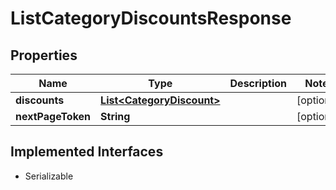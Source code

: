 

# ListCategoryDiscountsResponse


## Properties

| Name | Type | Description | Notes |
|------------ | ------------- | ------------- | -------------|
|**discounts** | [**List&lt;CategoryDiscount&gt;**](CategoryDiscount.md) |  |  [optional] |
|**nextPageToken** | **String** |  |  [optional] |


## Implemented Interfaces

* Serializable

